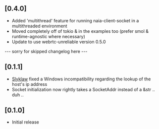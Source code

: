 
## [0.4.0]
- Added 'multithread' feature for running naia-client-socket in a multithreaded environment
- Moved completely off of tokio & in the examples too (prefer smol & runtime-agnostic where necessary)
- Update to use webrtc-unreliable version 0.5.0

--- sorry for skipped changelog here ---

## [0.1.1]
- [Slyklaw](https://github.com/Slyklaw) fixed a Windows incompatibility regarding the lookup of the host's ip address
- Socket initialization now rightly takes a SocketAddr instead of a &str .. duh ..

## [0.1.0]
- Initial release